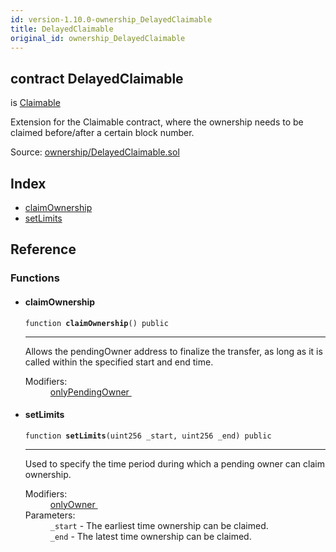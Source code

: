 ```yaml
---
id: version-1.10.0-ownership_DelayedClaimable
title: DelayedClaimable
original_id: ownership_DelayedClaimable
---
```


<div class="contract-doc"><div class="contract"><h2 class="contract-header"><span class="contract-kind">contract</span> DelayedClaimable</h2><p class="base-contracts"><span>is</span> <a href="ownership_Claimable.html">Claimable</a></p><p class="description">Extension for the Claimable contract, where the ownership needs to be claimed before/after a certain block number.</p><div class="source">Source: <a href="https://github.com/OpenZeppelin/zeppelin-solidity/blob/v1.10.0/contracts/ownership/DelayedClaimable.sol" target="_blank">ownership/DelayedClaimable.sol</a></div></div><div class="index"><h2>Index</h2><ul><li><a href="ownership_DelayedClaimable.html#claimOwnership">claimOwnership</a></li><li><a href="ownership_DelayedClaimable.html#setLimits">setLimits</a></li></ul></div><div class="reference"><h2>Reference</h2><div class="functions"><h3>Functions</h3><ul><li><div class="item function"><span id="claimOwnership" class="anchor-marker"></span><h4 class="name">claimOwnership</h4><div class="body"><code class="signature">function <strong>claimOwnership</strong><span>() </span><span>public </span></code><hr/><div class="description"><p>Allows the pendingOwner address to finalize the transfer, as long as it is called within the specified start and end time.</p></div><dl><dt><span class="label-modifiers">Modifiers:</span></dt><dd><a href="ownership_Claimable.html#onlyPendingOwner">onlyPendingOwner </a></dd></dl></div></div></li><li><div class="item function"><span id="setLimits" class="anchor-marker"></span><h4 class="name">setLimits</h4><div class="body"><code class="signature">function <strong>setLimits</strong><span>(uint256 _start, uint256 _end) </span><span>public </span></code><hr/><div class="description"><p>Used to specify the time period during which a pending owner can claim ownership.</p></div><dl><dt><span class="label-modifiers">Modifiers:</span></dt><dd><a href="ownership_Ownable.html#onlyOwner">onlyOwner </a></dd><dt><span class="label-parameters">Parameters:</span></dt><dd><div><code>_start</code> - The earliest time ownership can be claimed.</div><div><code>_end</code> - The latest time ownership can be claimed.</div></dd></dl></div></div></li></ul></div></div></div>

